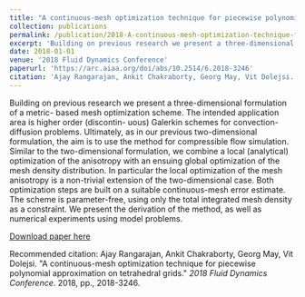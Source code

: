 ```yaml
---
title: "A continuous-mesh optimization technique for piecewise polynomial approximation on tetrahedral grids"
collection: publications
permalink: /publication/2018-A-continuous-mesh-optimization-technique-for-piecewise-polynomial-approximation-on-tetrahedral-grids.md
excerpt: 'Building on previous research we present a three-dimensional formulation of a metric- based mesh optimization scheme. The intended application area is higher order (discontin- uous) Galerkin schemes for convection-diffusion problems. Ultimately, as in our previous two-dimensional formulation, the aim is to use the method for compressible flow simulation. Similar to the two-dimensional formulation, we combine a local (analytical) optimization of the anisotropy with an ensuing global optimization of the mesh density distribution. In particular the local optimization of the mesh anisotropy is a non-trivial extension of the two-dimensional case. Both optimization steps are built on a suitable continuous-mesh error estimate. The scheme is parameter-free, using only the total integrated mesh density as a constraint. We present the derivation of the method, as well as numerical experiments using model problems.'
date: 2018-01-01
venue: '2018 Fluid Dynamics Conference'
paperurl: 'https://arc.aiaa.org/doi/abs/10.2514/6.2018-3246'
citation: 'Ajay Rangarajan, Ankit Chakraborty, Georg May, Vit Dolejsi. &quot;A continuous-mesh optimization technique for piecewise polynomial approximation on tetrahedral grids.&quot; <i>2018 Fluid Dynamics Conference</i>. 2018, pp., 2018-3246.'
---
```

Building on previous research we present a three-dimensional formulation of a metric- based mesh optimization scheme. The intended application area is higher order (discontin- uous) Galerkin schemes for convection-diffusion problems. Ultimately, as in our previous two-dimensional formulation, the aim is to use the method for compressible flow simulation. Similar to the two-dimensional formulation, we combine a local (analytical) optimization of the anisotropy with an ensuing global optimization of the mesh density distribution. In particular the local optimization of the mesh anisotropy is a non-trivial extension of the two-dimensional case. Both optimization steps are built on a suitable continuous-mesh error estimate. The scheme is parameter-free, using only the total integrated mesh density as a constraint. We present the derivation of the method, as well as numerical experiments using model problems.

[Download paper here](https://arc.aiaa.org/doi/abs/10.2514/6.2018-3246)

Recommended citation: Ajay Rangarajan, Ankit Chakraborty, Georg May, Vit Dolejsi. &quot;A continuous-mesh optimization technique for piecewise polynomial approximation on tetrahedral grids.&quot; <i>2018 Fluid Dynamics Conference</i>. 2018, pp., 2018-3246.